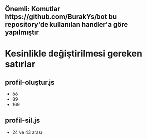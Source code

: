 <h2>Önemli: Komutlar https://github.com/BurakYs/bot bu repository'de kullanılan handler'a göre yapılmıştır</h2>

<h1>Kesinlikle değiştirilmesi gereken satırlar</h1>
<h2>profil-oluştur.js</h2>
<ul>
<li>88</li>
<li>89</li>
<li144 ve 163 arası</li>
<li>169</li>
</ul>
<h2>profil-sil.js</h2>
<ul>
<li>24 ve 43 arası</li>
</ul>
